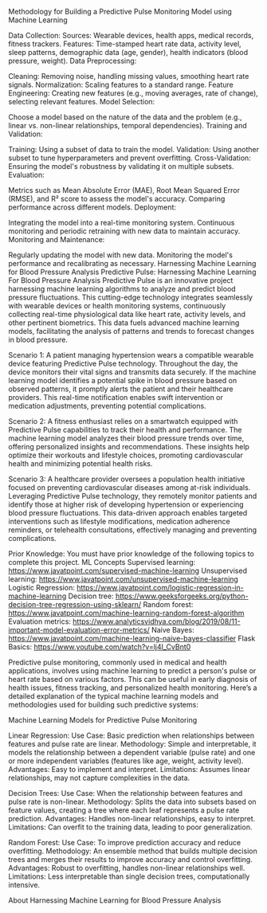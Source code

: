 Methodology for Building a Predictive Pulse Monitoring Model using Machine Learning

Data Collection: Sources: Wearable devices, health apps, medical records, fitness trackers. Features: Time-stamped heart rate data, activity level, sleep patterns, demographic data (age, gender), health indicators (blood pressure, weight). Data Preprocessing:

Cleaning: Removing noise, handling missing values, smoothing heart rate signals. Normalization: Scaling features to a standard range. Feature Engineering: Creating new features (e.g., moving averages, rate of change), selecting relevant features. Model Selection:

Choose a model based on the nature of the data and the problem (e.g., linear vs. non-linear relationships, temporal dependencies). Training and Validation:

Training: Using a subset of data to train the model. Validation: Using another subset to tune hyperparameters and prevent overfitting. Cross-Validation: Ensuring the model's robustness by validating it on multiple subsets. Evaluation:

Metrics such as Mean Absolute Error (MAE), Root Mean Squared Error (RMSE), and R² score to assess the model's accuracy. Comparing performance across different models. Deployment:

Integrating the model into a real-time monitoring system. Continuous monitoring and periodic retraining with new data to maintain accuracy. Monitoring and Maintenance:

Regularly updating the model with new data. Monitoring the model's performance and recalibrating as necessary. Harnessing Machine Learning for Blood Pressure Analysis Predictive Pulse: Harnessing Machine Learning For Blood Pressure Analysis Predictive Pulse is an innovative project harnessing machine learning algorithms to analyze and predict blood pressure fluctuations. This cutting-edge technology integrates seamlessly with wearable devices or health monitoring systems, continuously collecting real-time physiological data like heart rate, activity levels, and other pertinent biometrics. This data fuels advanced machine learning models, facilitating the analysis of patterns and trends to forecast changes in blood pressure.

Scenario 1: A patient managing hypertension wears a compatible wearable device featuring Predictive Pulse technology. Throughout the day, the device monitors their vital signs and transmits data securely. If the machine learning model identifies a potential spike in blood pressure based on observed patterns, it promptly alerts the patient and their healthcare providers. This real-time notification enables swift intervention or medication adjustments, preventing potential complications.

Scenario 2: A fitness enthusiast relies on a smartwatch equipped with Predictive Pulse capabilities to track their health and performance. The machine learning model analyzes their blood pressure trends over time, offering personalized insights and recommendations. These insights help optimize their workouts and lifestyle choices, promoting cardiovascular health and minimizing potential health risks.

Scenario 3: A healthcare provider oversees a population health initiative focused on preventing cardiovascular diseases among at-risk individuals. Leveraging Predictive Pulse technology, they remotely monitor patients and identify those at higher risk of developing hypertension or experiencing blood pressure fluctuations. This data-driven approach enables targeted interventions such as lifestyle modifications, medication adherence reminders, or telehealth consultations, effectively managing and preventing complications.

Prior Knowledge: You must have prior knowledge of the following topics to complete this project. ML Concepts Supervised learning: https://www.javatpoint.com/supervised-machine-learning Unsupervised learning: https://www.javatpoint.com/unsupervised-machine-learning Logistic Regression: https://www.javatpoint.com/logistic-regression-in-machine-learning Decision tree: https://www.geeksforgeeks.org/python-decision-tree-regression-using-sklearn/ Random forest: https://www.javatpoint.com/machine-learning-random-forest-algorithm Evaluation metrics: https://www.analyticsvidhya.com/blog/2019/08/11-important-model-evaluation-error-metrics/ Naive Bayes: https://www.javatpoint.com/machine-learning-naive-bayes-classifier Flask Basics: https://www.youtube.com/watch?v=lj4I_CvBnt0

Predictive pulse monitoring, commonly used in medical and health applications, involves using machine learning to predict a person's pulse or heart rate based on various factors. This can be useful in early diagnosis of health issues, fitness tracking, and personalized health monitoring. Here’s a detailed explanation of the typical machine learning models and methodologies used for building such predictive systems:

Machine Learning Models for Predictive Pulse Monitoring

Linear Regression: Use Case: Basic prediction when relationships between features and pulse rate are linear. Methodology: Simple and interpretable, it models the relationship between a dependent variable (pulse rate) and one or more independent variables (features like age, weight, activity level). Advantages: Easy to implement and interpret. Limitations: Assumes linear relationships, may not capture complexities in the data.

Decision Trees: Use Case: When the relationship between features and pulse rate is non-linear. Methodology: Splits the data into subsets based on feature values, creating a tree where each leaf represents a pulse rate prediction. Advantages: Handles non-linear relationships, easy to interpret. Limitations: Can overfit to the training data, leading to poor generalization.

Random Forest: Use Case: To improve prediction accuracy and reduce overfitting. Methodology: An ensemble method that builds multiple decision trees and merges their results to improve accuracy and control overfitting. Advantages: Robust to overfitting, handles non-linear relationships well. Limitations: Less interpretable than single decision trees, computationally intensive.

About
Harnessing Machine Learning for Blood Pressure Analysis

